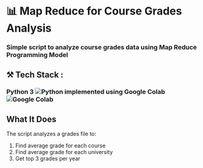 # 📊 Map Reduce for Course Grades Analysis

### Simple script to analyze course grades data using Map Reduce Programming Model

## ⚒️ Tech Stack :  
### Python 3 ![Python](https://img.shields.io/badge/-Python-3776AB?style=for-the-badge&logo=python&logoColor=white) implemented using Google Colab ![Google Colab](https://img.shields.io/badge/Google%20Colab-F9AB00?style=for-the-badge&logo=googlecolab&logoColor=fff)

## What It Does

The script analyzes a grades file to:
1. Find average grade for each course
2. Find average grade for each university
3. Get top 3 grades per year
